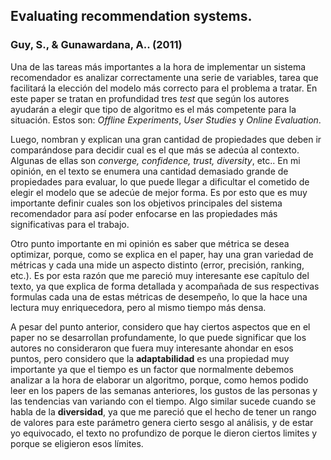 <h2>Evaluating recommendation systems.</h2>
<h3>Guy, S., & Gunawardana, A.. (2011) </h3>
    
Una de las tareas más importantes a la hora de implementar un sistema recomendador es analizar correctamente una serie de variables, tarea que facilitará la elección del modelo más correcto para el problema a tratar.  En este paper se tratan en profundidad tres *test* que según los autores ayudarán a elegir que tipo de algoritmo es el más competente para la situación. Estos son: *Offline Experiments*, *User Studies*  y *Online Evaluation*.  
  

Luego, nombran y explican una gran cantidad de propiedades que deben ir comparándose para decidir cual es el que más se adecúa al contexto. Algunas de ellas son *converge, confidence, trust, diversity*, etc.. En mi opinión, en el texto se enumera una cantidad demasiado grande de propiedades para evaluar, lo que puede llegar a dificultar el cometido de elegir el modelo que se adecúe de mejor forma. Es por esto que es muy importante definir cuales son los objetivos principales del sistema recomendador para así poder enfocarse en las propiedades más significativas para el trabajo.  

Otro punto importante en mi opinión es saber que métrica se desea optimizar, porque, como se explica en el paper, hay una gran variedad de métricas y cada una mide un aspecto distinto (error, precisión, ranking, etc.). Es por esta razón que me pareció muy interesante ese capítulo del texto, ya que explica de forma detallada y acompañada de sus respectivas formulas cada una de estas métricas de desempeño, lo que la hace una lectura muy enriquecedora, pero al mismo tiempo más densa.  

A pesar del punto anterior, considero que hay ciertos aspectos que en el paper no se desarrollan profundamente, lo que puede significar que los autores no consideraron que fuera muy interesante ahondar en esos puntos, pero considero que la **adaptabilidad** es una propiedad muy importante ya que el tiempo es un factor que normalmente debemos analizar a la hora de elaborar un algoritmo, porque, como hemos podido leer en los papers de las semanas anteriores, los gustos de las personas y las tendencias van variando con el tiempo. Algo similar sucede cuando se habla de la **diversidad**, ya que me pareció que el hecho de tener un rango de valores para este parámetro genera cierto sesgo al análisis, y de estar yo equivocado, el texto no profundizo de porque le dieron ciertos limites y porque se eligieron esos límites.
